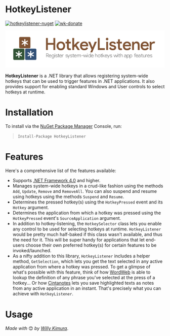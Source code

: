 # HotkeyListener
[![hotkeylistener-nuget](https://img.shields.io/badge/NuGet-1.0.0-brightgreen.svg)](https://www.nuget.org/packages/HotkeyListener/) [![wk-donate](https://img.shields.io/badge/BuyMeACoffee-Donate-orange.svg)](https://www.buymeacoffee.com/willykimura)

![hotkeylistener-logo](Assets/hkl-logo.png)

**HotkeyListener** is a .NET library that allows registering system-wide hotkeys that can be used to trigger features in .NET applications. It also provides support for enabling standard Windows and User controls to select hotkeys at runtime.

# Installation

To install via the [NuGet Package Manager](https://www.nuget.org/packages/HotkeyListener/) Console, run:

> `Install-Package HotkeyListener`

# Features
Here's a comprehensive list of the features available:

- Supports [.NET Framework 4.0](https://www.microsoft.com/en-us/download/details.aspx?id=17718) and higher.
- Manages system-wide hotkeys in a crud-like fashion using the methods `Add`, `Update`, `Remove` and `RemoveAll`. You can also suspend and resume using hotkeys using the methods `Suspend` and `Resume`.
- Determines the pressed hotkey(s) using the `HotkeyPressed` event and its `Hotkey` argument.
- Determines the application from which a hotkey was pressed using the  `HotkeyPressed` event's `SourceApplication` argument.
- In addition to hotkey-listening, the `HotkeySelector` class lets you enable any control to be used for selecting hotkeys at runtime. `HotkeyListener` would be pretty much half-baked if this class wasn't available, and thus the need for it. This will be super handy for applications that let end-users choose their own preferred hotkey(s) for certain features to be invoked/launched.
- As a nifty addition to this library, `HotkeyListener` includes a helper method, `GetSelection`, which lets you get the text selected in any active application from where a hotkey was pressed. To get a glimpse of what's possible with this feature, think of how [WordWeb]( https://wordweb.info/free/ ) is able to lookup the definition of any phrase you've selected at the press of a hotkey... Or how [Cintanotes]( http://cintanotes.com/ ) lets you save highlighted texts as notes from any active application in an instant. That's precisely what you can achieve with `HotkeyListener`.

# Usage






*Made with* 😊 *by* [*Willy Kimura*]([https://github.com/Willy-Kimura).